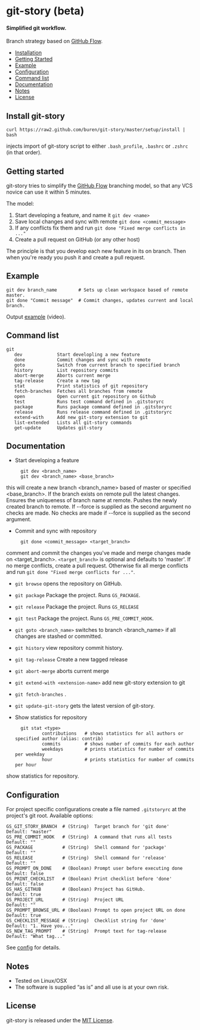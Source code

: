 # git-story (beta)

#### Simplified git workflow.

Branch strategy based on [GitHub Flow](http://scottchacon.com/2011/08/31/github-flow.html).

* [Installation](#install-git-story)
* [Getting Started](#getting-started)
* [Example](#example)
* [Configuration](#configuration)
* [Command list](#command-list)
* [Documentation](#documentation)
* [Notes](#notes)
* [License](#license)

## Install git-story

    curl https://raw2.github.com/buren/git-story/master/setup/install | bash
injects import of git-story script to either `.bash_profile`, `.bashrc` or `.zshrc` (in that order).

## Getting started
git-story tries to simplify the [GitHub Flow](http://scottchacon.com/2011/08/31/github-flow.html) branching model, so that any VCS novice can use it within 5 minutes.

The model:

1. Start developing a feature, and name it `git dev <name>`
2. Save local changes and sync with remote `git done <commit_message>`
3. If any conflicts fix them and run `git done "Fixed merge conflicts in ..."`
4. Create a pull request on GitHub (or any other host)

The principle is that you develop each new feature in its on branch. Then when you're ready you push it and create a pull request.

## Example

    git dev branch_name        # Sets up clean workspace based of remote master.
    git done "Commit message"  # Commit changes, updates current and local branch.
Output [example](http://showterm.io/238c04d003bfb22f1d91d) (video).

## Command list

    git
       dev             Start developling a new feature
       done            Commit changes and sync with remote
       goto            Switch from current branch to specified branch
       history         List repository commits
       abort-merge     Aborts current merge
       tag-release     Create a new tag
       stat            Print statistics of git repository
       fetch-branches  Fetches all branches from remote
       open            Open current git repository on Github
       test            Runs test command defined in .gitstoryrc
       package         Runs package command defined in .gitstoryrc
       release         Runs release command defined in .gitstoryrc
       extend-with     Add new git-story extension to git
       list-extended   Lists all git-story commands
       get-update      Updates git-story


## Documentation

* Start developing a feature

        git dev <branch_name>
        git dev <branch_name> <base_branch>
this will create a new branch <branch_name> based of master or specified <base_branch>. If the branch exists on remote pull the latest changes. Ensures the uniqueness of branch name at remote. Pushes the newly created branch to remote.
If --force is supplied as the second argument no checks are made.
No checks are made if --force is supplied as the second argument.
* Commit and sync with repository

        git done <commit_message> <target_branch>
comment and commit the changes you've made and merge changes made on <target_branch>.
`<target_branch>` is optional and defaults to 'master'.
If no merge conflicts, create a pull request. Otherwise fix all merge conflicts and run `git done "Fixed merge conflicts for ..."`.
* ```git browse```  opens the repository on GitHub.
* ```git package``` Package the project. Runs `GS_PACKAGE`.
* ```git release``` Package the project. Runs `GS_RELEASE`
* ```git test```    Package the project. Runs `GS_PRE_COMMIT_HOOK`.
* ```git goto <branch_name>``` switches to branch <branch_name> if all changes are stashed or committed.
* ```git history``` view repository commit history.
* ```git tag-release``` Create a new tagged release
* ```git abort-merge``` aborts current merge
* ```git extend-with <extension-name>``` add new git-story extension to git
* ```git fetch-branches``` .
* ```git update-git-story``` gets the latest version of git-story.
* Show statistics for repository

        git stat <type>
                contributions   # shows statistics for all authors or specified author (alias: contrib)
                commits         # shows number of commits for each author
                weekdays        # prints statistics for number of commits per weekday
                hour            # prints statistics for number of commits per hour
show statistics for repository.

## Configuration
For project specific configurations create a file named `.gitstoryrc` at the project's git root.
Available options:

    GS_GIT_STORY_BRANCH  # (String)  Target branch for 'git done'       Default: "master"
    GS_PRE_COMMIT_HOOK   # (String)  A command that runs all tests      Default: ""
    GS_PACKAGE           # (String)  Shell command for 'package'        Default: ""
    GS_RELEASE           # (String)  Shell command for 'release'        Default: ""
    GS_PROMPT_ON_DONE    # (Boolean) Prompt user before executing done  Default: false
    GS_PRINT_CHECKLIST   # (Boolean) Print checklist before 'done'      Default: false
    GS_HAS_GITHUB        # (Boolean) Project has GitHub.                Default: true
    GS_PROJECT_URL       # (String)  Project URL                        Default: ""
    GS_PROMPT_BROWSE_URL # (Boolean) Prompt to open project URL on done Default: true
    GS_CHECKLIST_MESSAGE # (String)  Checklist string for 'done'        Default: "1. Have you..."
    GS_NEW_TAG_PROMPT    # (String)  Prompt text for tag-release        Default: "What tag..."

See [config](https://github.com/buren/git-story/blob/master/config) for details.

## Notes
* Tested on Linux/OSX
* The software is supplied “as is” and all use is at your own risk.

## License
git-story is released under the [MIT License](https://github.com/buren/git-story/blob/master/LICENSE).
